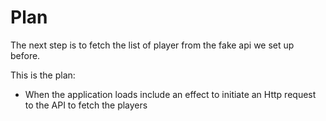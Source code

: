 # Plan

The next step is to fetch the list of player from the fake api we set up before.

This is the plan:

- When the application loads include an effect to initiate an Http request to the API to fetch the players